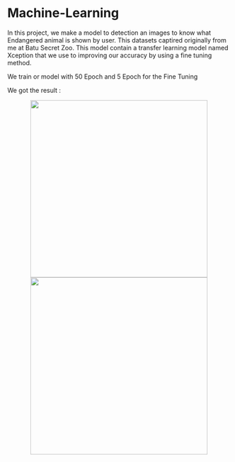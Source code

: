 # Machine-Learning

In this project, we make a model to detection an images to know what Endangered animal is shown by user. This datasets captired originally from me at Batu Secret Zoo. This model contain a transfer learning model named Xception that we use to improving our accuracy by using a fine tuning method.

We train or model with 50 Epoch and 5 Epoch for the Fine Tuning

We got the result :
<p align="center">
  <img align="center" width="400" src="/Result/graph1.png" />
  <br/>
  <img align="center" width="400" src="/Result/resullt1.png" />
</p>
